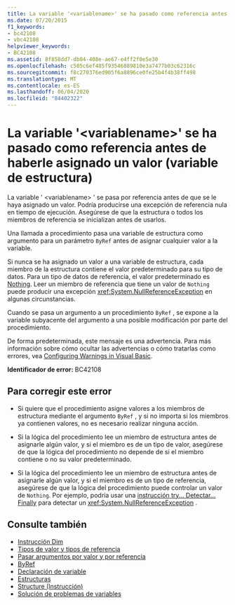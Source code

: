 ```yaml
---
title: La variable '<variablename>' se ha pasado como referencia antes de haberle asignado un valor (variable de estructura)
ms.date: 07/20/2015
f1_keywords:
- bc42108
- vbc42108
helpviewer_keywords:
- BC42108
ms.assetid: 8f858dd7-db04-408e-ae67-e4ff2f0e5e30
ms.openlocfilehash: c505c6ef485f93546889810e3a7477b03c62316c
ms.sourcegitcommit: f8c270376ed905f6a8896ce0fe25b4f4b38ff498
ms.translationtype: MT
ms.contentlocale: es-ES
ms.lasthandoff: 06/04/2020
ms.locfileid: "84402322"
---
```

# <a name="variable-variablename-is-passed-by-reference-before-it-has-been-assigned-a-value-structure-variable"></a>La variable '\<variablename>' se ha pasado como referencia antes de haberle asignado un valor (variable de estructura)
La variable ' \<variablename> ' se pasa por referencia antes de que se le haya asignado un valor. Podría producirse una excepción de referencia nula en tiempo de ejecución. Asegúrese de que la estructura o todos los miembros de referencia se inicializan antes de usarlos.  
  
 Una llamada a procedimiento pasa una variable de estructura como argumento para un parámetro `ByRef` antes de asignar cualquier valor a la variable.  
  
 Si nunca se ha asignado un valor a una variable de estructura, cada miembro de la estructura contiene el valor predeterminado para su tipo de datos. Para un tipo de datos de referencia, el valor predeterminado es [Nothing](../language-reference/nothing.md). Leer un miembro de referencia que tiene un valor de `Nothing` puede producir una excepción <xref:System.NullReferenceException> en algunas circunstancias.  
  
 Cuando se pasa un argumento a un procedimiento `ByRef` , se expone a la variable subyacente del argumento a una posible modificación por parte del procedimiento.  
  
 De forma predeterminada, este mensaje es una advertencia. Para más información sobre cómo ocultar las advertencias o cómo tratarlas como errores, vea [Configuring Warnings in Visual Basic](/visualstudio/ide/configuring-warnings-in-visual-basic).  
  
 **Identificador de error:** BC42108  
  
## <a name="to-correct-this-error"></a>Para corregir este error  
  
- Si quiere que el procedimiento asigne valores a los miembros de estructura mediante el argumento `ByRef` , y si no importa si los miembros ya contienen valores, no es necesario realizar ninguna acción.  
  
- Si la lógica del procedimiento lee un miembro de estructura antes de asignarle algún valor, y si el miembro es de un tipo de valor, asegúrese de que la lógica del procedimiento no depende de si el miembro contiene o no su valor predeterminado.  
  
- Si la lógica del procedimiento lee un miembro de estructura antes de asignarle algún valor, y si el miembro es de un tipo de referencia, asegúrese de que la lógica del procedimiento puede controlar un valor de `Nothing`. Por ejemplo, podría usar una [instrucción try... Detectar... Finally](../language-reference/statements/try-catch-finally-statement.md) para detectar un <xref:System.NullReferenceException> .  
  
## <a name="see-also"></a>Consulte también

- [Instrucción Dim](../language-reference/statements/dim-statement.md)
- [Tipos de valor y tipos de referencia](../programming-guide/language-features/data-types/value-types-and-reference-types.md)
- [Pasar argumentos por valor y por referencia](../programming-guide/language-features/procedures/passing-arguments-by-value-and-by-reference.md)
- [ByRef](../language-reference/modifiers/byref.md)
- [Declaración de variable](../programming-guide/language-features/variables/variable-declaration.md)
- [Estructuras](../programming-guide/language-features/data-types/structures.md)
- [Structure (Instrucción)](../language-reference/statements/structure-statement.md)
- [Solución de problemas de variables](../programming-guide/language-features/variables/troubleshooting-variables.md)
